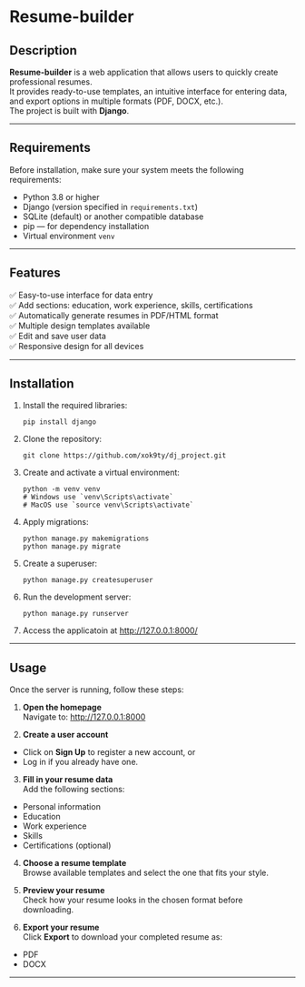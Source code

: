 # Resume-builder

## Description  
**Resume-builder** is a web application that allows users to quickly create professional resumes.  
It provides ready-to-use templates, an intuitive interface for entering data, and export options in multiple formats (PDF, DOCX, etc.).  
The project is built with **Django**.

---

## Requirements  
Before installation, make sure your system meets the following requirements:

- Python 3.8 or higher  
- Django (version specified in `requirements.txt`)  
- SQLite (default) or another compatible database  
- pip — for dependency installation  
- Virtual environment `venv`

---

## Features  
✅ Easy-to-use interface for data entry  
✅ Add sections: education, work experience, skills, certifications  
✅ Automatically generate resumes in PDF/HTML format  
✅ Multiple design templates available  
✅ Edit and save user data  
✅ Responsive design for all devices  

---

## Installation

1. Install the required libraries:
   ```
   pip install django
   ```
   
2. Clone the repository:
   ```
   git clone https://github.com/xok9ty/dj_project.git
   ```

3. Create and activate a virtual environment:
   ```
   python -m venv venv
   # Windows use `venv\Scripts\activate`
   # MacOS use `source venv\Scripts\activate`
   ```

4. Apply migrations:
   ```
   python manage.py makemigrations
   python manage.py migrate
   ```

5. Create a superuser:
   ```
   python manage.py createsuperuser
   ```

6. Run the development server:
   ```
   python manage.py runserver
   ```

7. Access the applicatoin at http://127.0.0.1:8000/

---

## Usage  

Once the server is running, follow these steps:

1. **Open the homepage**  
   Navigate to: http://127.0.0.1:8000


2. **Create a user account**  
- Click on **Sign Up** to register a new account, or  
- Log in if you already have one.

3. **Fill in your resume data**  
Add the following sections:
- Personal information  
- Education  
- Work experience  
- Skills  
- Certifications (optional)

4. **Choose a resume template**  
Browse available templates and select the one that fits your style.

5. **Preview your resume**  
Check how your resume looks in the chosen format before downloading.

6. **Export your resume**  
Click **Export** to download your completed resume as:
- PDF  
- DOCX  


---

